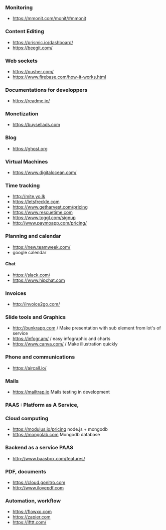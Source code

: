 ### Monitoring 
* https://mmonit.com/monit/#mmonit

### Content Editing 

* https://prismic.io/dashboard/
* https://beegit.com/

### Web sockets 

* https://pusher.com/
* https://www.firebase.com/how-it-works.html

### Documentations for developpers

* https://readme.io/

### Monetization 

* https://buysellads.com

### Blog 

* https://ghost.org

### Virtual Machines

* https://www.digitalocean.com/

### Time tracking 

* http://mite.yo.lk
* https://letsfreckle.com
* https://www.getharvest.com/pricing
* https://www.rescuetime.com
* https://www.toggl.com/signup
* http://www.paymoapp.com/pricing/

### Planning and calendar 

* https://new.teamweek.com/
* google calendar

#### Chat 
* https://slack.com/
* https://www.hipchat.com

### Invoices

* http://invoice2go.com/

### Slide tools and Graphics
 
* http://bunkrapp.com / Make presentation with sub element from lot's of service
* https://infogr.am/ / easy infographic and charts 
* https://www.canva.com/ / Make illustration quickly


### Phone and communications 

* https://aircall.io/

### Mails 

* https://mailtrap.io Mails testing in development

### PAAS : Platform as A Service, 


### Cloud computing 
* https://modulus.io/pricing node.js + mongodb
* https://mongolab.com Mongodb database 

### Backend as a service PAAS
* http://www.baasbox.com/features/

### PDF, documents 

* https://cloud.gonitro.com
* http://www.ilovepdf.com

### Automation, workflow

* https://flowxo.com
* https://zapier.com
* https://ifttt.com/